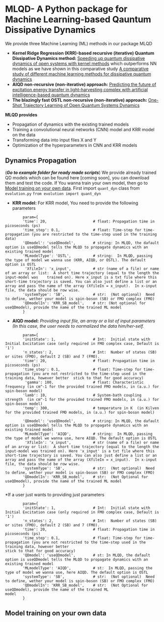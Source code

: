 # MLQD- A Python package for Machine Learning-based Qauntum Dissipative Dynamics
We provide three Machine Learning (ML) methods in our package MLQD
* **Kernel Ridge Regression (KRR)-based recursive (iterative) Quantum Dissipative Dynamics method:** [Speeding up quantum dissipative dynamics of open systems with kernel methods](https://iopscience.iop.org/article/10.1088/1367-2630/ac3261 "Named link title")  which outperforms NN models as we have shown in this comparative study [A comparative study of different machine learning methods for dissipative quantum dynamics](https://dx.doi.org/10.1088/2632-2153/ac9a9d "Named link title")
* **AIQD non-recursive  (non-iterative) approach:** [Predicting the future of excitation energy transfer in light-harvesting complex with artificial intelligence-based quantum dynamics](https://doi.org/10.1038/s41467-022-29621-w "Named link title") 
* **The blazingly fast OSTL non-recursive (non-iterative) approach:** [One-Shot Trajectory Learning of Open Quantum Systems Dynamics]( https://doi.org/10.1021/acs.jpclett.2c01242 "Named link title")

**MLQD provides**

* Propagation of dynamics with the existing trained models
* Training a convolutional neural networks (CNN) model and KRR model on the data
* Transforming data into input files X and Y
* Optimization of the hyperparameters in CNN and KRR models  

## Dynamics Propagation <a name="propagation"></a>
(***Go to example folder for ready made scripts***)
We provide already trained QD models which can be found here [coming soon], you can download them and test the code. If You wanna train your own model, then go to [Model training on your own data](#training).
First import ```quant_dyn``` class from ```evolution.py``` 
``` from evolution import quant_dyn ```

* **KRR model:**
For KRR model, You need to provide the following parameters
```
        param={ 
        'time': 20,                     # float: Propagation time in picoseconds (ps)
        'time_step': 0.1,               # float: Time-step for time-propagation (you are restricted to the time-step used in the training data)
        'QDmodel': 'useQDmodel',        # string: In MLQD, the dafault option is useQDmodel tells the MLQD to propagate dynamics with an existing trained model
        'MLmodelType': 'OSTL',          # string:  In MLQD, passing the type of model we wanna use (KRR, AIQD, or OSTL). The default option is OSTL
         'XfileIn': 'x_input',          # str (name of a file) or name of an array or list:  A short time trajectory (equal to the length the input-model was    trained on). Here x_input is a txt file where this short-time trajectory is saved. You can also just define a list or an array and pass the name of the array (XfileIn = x_input).  In x-input file, the data should be row wise.  
        'systemType': 'SB',             # str:  (Not optional)  Need to define, wether your model is spin-boson (SB) or FMO complex (FMO) 
        'QDmodelIn': 'KRR_SB_model',    # str: (Not optional for useQDmodel), provide the name of the trained ML model
        }
```

* **AIQD model:**
        *Providing input file, an array or a list of input parameters (In this case, the user needs to normalized the data him/her-self.*

```
        param={ 
        'initState': 1,                 # Int:  Initial state with Initial Excitation case (only required in FMO complex case, Default is '1')
        'n_states': 2,                  # Int:  Number of states (SB) or sites (FMO), default 2 (SB) and 7 (FMO).
        'time': 20,                     # float: Propagation time in picoseconds (ps)
        'time_step': 0.1,               # float: Time-step for time-propagation (you are not restricted to the time-step used in the training data, however better  stick to that for good accuracy)
         'gamma': 100,                  # float: Characteristic frequency (in cm^-1 for the provided trained FMO models, in (a.u.) for spin-boson model)
        'lamb': 10,                     # System-bath coupling strength  (in cm^-1 for the provided trained FMO models, in (a.u.) for spin-boson model)
        'temp': 300,                    # temperature in K  (in Kilven for the provided trained FMO models, in (a.u.) for spin-boson model)

        'QDmodel': 'useQDmodel',        # string: In MLQD, the dafault option is useQDmodel tells the MLQD to propagate dynamics with an existing trained model
        'MLmodelType': 'AIQD',          # string:  In MLQD, passing the type of model we wanna use, here AIQD. The default option is OSTL
         'XfileIn': 'x_input',          # str (name of a file) or name of an array or list:  A short time trajectory (equal to the length the input-model was trained on). Here 'x_input' is a txt file where this short-time trajectory is saved. You can also just define a list or an array and pass the name of the array (XfileIn = x_input).  In x-input file, the data should be row wise.  
        'systemType': 'SB',             # str:  (Not optional)  Need to define, wether your model is spin-boson (SB) or FMO complex (FMO) 
        'QDmodelIn': 'KRR_SB_model',    # str:  (Not Optional for useQDmodel), provide the name of the trained ML model
        }
```
*If a user just wants to providing just parameters

```
        param={ 
        'initState': 1,                 # Int:  Initial state with Initial Excitation case (only required in FMO complex case, Default is '1')
        'n_states': 2,                  # Int:  Number of states (SB) or sites (FMO), default 2 (SB) and 7 (FMO).
        'time': 20,                     # float: Propagation time in picoseconds (ps)
        'time_step': 0.1,               # float: Time-step for time-propagation (you are not restricted to the time-step used in the training data, however better                                             stick to that for good accuracy)
        'QDmodel': 'useQDmodel',        # st: In MLQD, the dafault option is useQDmodel tells the MLQD to propagate dynamics with an existing trained model
        'MLmodelType': 'AIQD',          # st:  In MLQD, passing the type of model we wanna use, here AIQD. The default option is OSTL
        'systemType': 'SB',             # str:  (Not optional)  Need to define, wether your model is spin-boson (SB) or FMO complex (FMO) 
        'QDmodelIn': 'KRR_SB_model',    # str:  (Not Optional for useQDmodel), provide the name of the trained ML                                            model
        }
```


## Model training on your own data <a name="training"></a>
